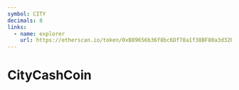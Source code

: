 ```yaml
---
symbol: CITY
decimals: 8
links:
  - name: explorer
    url: https://etherscan.io/token/0xB89656b36f8bc6Df78a1f38BF80a3d32Bf706272
---
```


# CityCashCoin
